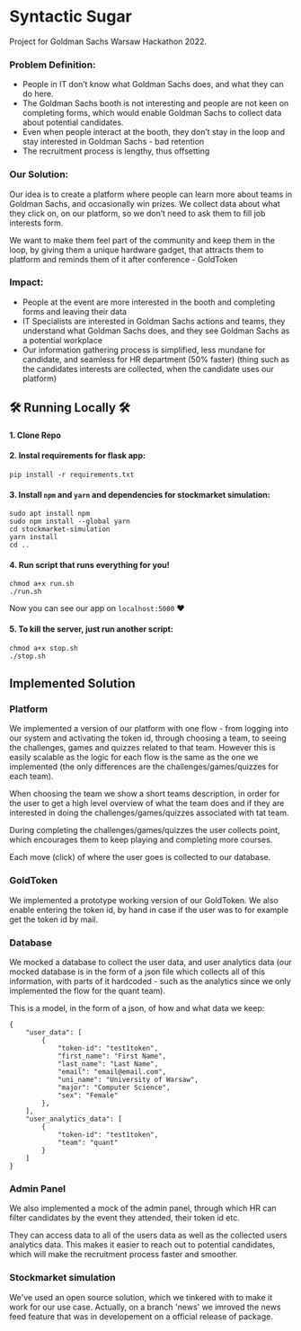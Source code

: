 # Syntactic Sugar

Project for Goldman Sachs Warsaw Hackathon 2022.

### Problem Definition:
 - People in IT don’t know what Goldman Sachs does, and what they can do here.
 - The Goldman Sachs booth is not interesting and people are not keen on completing forms, which would enable Goldman Sachs to collect data about potential candidates.
 - Even when people interact at the booth, they don’t stay in the loop and stay interested in Goldman Sachs - bad retention
 - The recruitment process is lengthy, thus offsetting

### Our Solution:
Our idea is to create a platform where people can learn more about teams in Goldman Sachs, and occasionally win prizes. We collect data about what they click on, on our platform, so we don’t need to ask them to fill job interests form. 

We want to make them feel part of the community and keep them in the loop, by giving them a unique hardware gadget, that attracts them to platform and reminds them of it after conference - GoldToken

### Impact:
 - People at the event are more interested in the booth and completing forms and leaving their data
  - IT Specialists are interested in Goldman Sachs actions and teams, they understand what Goldman Sachs does, and they see Goldman Sachs as a potential workplace
  - Our information gathering process is simplified, less mundane for candidate, and seamless for HR department (50% faster) (thing such as the candidates interests are collected, when the candidate uses our platform)

## :hammer_and_wrench: Running Locally :hammer_and_wrench:

#### 1. Clone Repo

#### 2. Instal requirements for flask app:

`pip install -r requirements.txt` 

#### 3. Install `npm` and `yarn` and dependencies for stockmarket simulation:

```
sudo apt install npm
sudo npm install --global yarn
cd stockmarket-simulation
yarn install
cd ..
```

#### 4. Run script that runs everything for you!

```
chmod a+x run.sh
./run.sh
```

Now you can see our app on `localhost:5000` :heart:

#### 5. To kill the server, just run another script:

```
chmod a+x stop.sh
./stop.sh
```

## Implemented Solution
### Platform
We implemented a version of our platform with one flow - from logging into our system and activating the token id, through choosing a team, to
seeing the challenges, games and quizzes related to that team. However this is easily scalable as the logic for each flow is the same as the one we implemented (the only differences are the challenges/games/quizzes for each team).

When choosing the team we show a short teams description, in order for the user to get a high level overview of what the team does and if they are interested in doing the challenges/games/quizzes associated with tat team.

During completing the challenges/games/quizzes the user collects point, which encourages them to keep playing and completing more courses.

Each move (click) of where the user goes is collected to our database.

### GoldToken
We implemented a prototype working version of our GoldToken.
We also enable entering the token id, by hand in case if the user was to for example get the token id by mail.

### Database
We mocked a database to collect the user data, and user analytics data (our 
mocked database is in the form of a json file which collects all of this information, 
with parts of it hardcoded - such as the analytics since we only implemented the flow for the quant team).

This is a model, in the form of a json, of how and what data we keep:
```
{
    "user_data": [
        {
            "token-id": "test1token",
            "first_name": "First Name",
            "last_name": "Last Name",
            "email": "email@email.com",
            "uni_name": "University of Warsaw",
            "major": "Computer Science",
            "sex": "Female"
        },
    ],
    "user_analytics_data": [
        {
            "token-id": "test1token",
            "team": "quant"
        }
    ]
}
```

### Admin Panel
We also implemented a mock of the admin panel, through which HR can filter candidates
by the event they attended, their token id etc. 

They can access data to all of the users data as well as the collected users analytics data. 
This makes it easier to reach out to potential candidates, which will make the recruitment process faster and smoother.

### Stockmarket simulation 
We've used an open source solution, which we tinkered with to make it work for our use case. Actually, on a branch 'news' we imroved the news feed feature that was in developement on a official release of package. 
